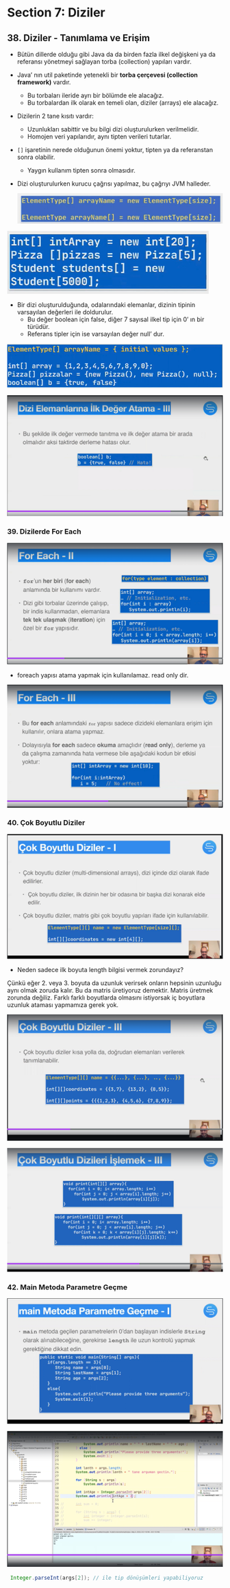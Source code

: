 # Section 7: Diziler

## 38. Diziler - Tanımlama ve Erişim

- Bütün dillerde olduğu gibi Java da da birden fazla ilkel değişkeni ya da referansı yönetmeyi sağlayan torba (collection) yapıları vardır.
- Java’ nın util paketinde yetenekli bir **torba çerçevesi (collection framework)** vardır.
    - Bu torbaları ileride ayrı bir bölümde ele alacağız.
    - Bu torbalardan ilk olarak en temeli olan, diziler (arrays) ele alacağız.
- Dizilerin 2 tane kısıtı vardır:
    - Uzunlukları sabittir ve bu bilgi dizi oluşturulurken verilmelidir.
    - Homojen veri yapılarıdır, aynı tipten verileri tutarlar.
- `[]` işaretinin nerede olduğunun önemi yoktur, tipten ya da referanstan sonra olabilir.
    - Yaygın kullanım tipten sonra olmasıdır.
- Dizi oluşturulurken kurucu çağrısı yapılmaz, bu çağrıyı JVM halleder.
    
    ![Screenshot 2024-07-28 at 7.03.41 PM.png](media/Screenshot_2024-07-28_at_7.03.41_PM.png)
    

![Untitled](media/Untitled.png)

- Bir dizi oluşturulduğunda, odalarındaki elemanlar, dizinin tipinin varsayılan değerleri ile doldurulur.
    - Bu değer boolean için false, diğer 7 sayısal ilkel tip için 0’ ın bir türüdür.
    - Referans tipler için ise varsayılan değer null’ dur.

![Untitled](media/Untitled%201.png)

![Untitled](media/Untitled%202.png)

### 39. Dizilerde For Each

![Untitled](media/Untitled%203.png)

- foreach yapısı atama yapmak için kullanılamaz. read only dir.

![Untitled](media/Untitled%204.png)

### 40. Çok Boyutlu Diziler

![Untitled](media/Untitled%205.png)

- Neden sadece ilk boyuta length bilgisi vermek zorundayız?

Çünkü eğer 2. veya 3. boyuta da uzunluk verirsek onların hepsinin uzunluğu aynı olmak zoruda kalır. Bu da matris üretiyoruz demektir. Matris üretmek zorunda değiliz. Farklı farklı boyutlarda olmasını istiyorsak iç boyutlara uzunluk ataması yapmamıza gerek yok.

![Untitled](media/Untitled%206.png)

![Untitled](media/Untitled%207.png)

### 42. Main Metoda Parametre Geçme

![Untitled](media/Untitled%208.png)

![Untitled](media/Untitled%209.png)

```java
 Integer.parseInt(args[2]); // ile tip dönüşümleri yapabiliyoruz
```